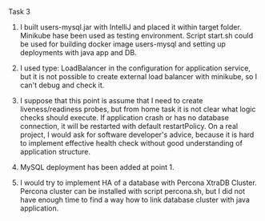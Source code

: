Task 3

1. I built users-mysql.jar with IntelliJ and placed it within target folder. Minikube hase been used as testing environment. 
   Script start.sh could be used for building docker image users-mysql and setting up deployments with java app and DB.

2. I used type: LoadBalancer in the configuration for application service, but it is not possible to create external load balancer with minikube, so I can't debug and check it.

3. I suppose that this point is assume that I need to create liveness/readiness probes, but from home task it is not clear what logic checks should execute.
   If application crash or has no database connection, it will be restarted with default restartPolicy.
   On a real project, I would ask for software developer's advice, because it is hard to implement effective health check without good understanding of application structure.

4. MySQL deployment has been added at point 1.

5. I would try to implement HA of a database with Percona XtraDB Cluster.
   Percona cluster can be installed with script percona.sh, but I did not have enough time to find a way how to link database cluster with java application.
